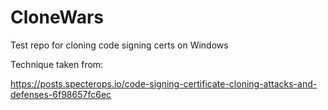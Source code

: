 # CloneWars

Test repo for cloning code signing certs on Windows 

Technique taken from: 

https://posts.specterops.io/code-signing-certificate-cloning-attacks-and-defenses-6f98657fc6ec
